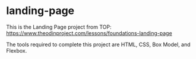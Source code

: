 # landing-page

This is the Landing Page project from TOP: https://www.theodinproject.com/lessons/foundations-landing-page

The tools required to complete this project are HTML, CSS, Box Model, and Flexbox.